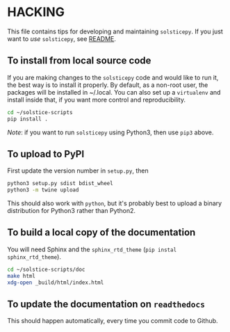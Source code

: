 # HACKING

This file contains tips for developing and maintaining `solsticepy`. If you just
want to *use* `solsticepy`, see [README](README.md).

## To install from local source code

If you are making changes to the `solsticepy` code and would like to run it,
the best way is to install it properly. By default, as a non-root user,
the packages will be installed in ~/.local. You can also set up a `virtualenv`
and install inside that, if you want more control and reproducibility.

```bash
cd ~/solstice-scripts
pip install .
```

*Note*: if you want to run `solsticepy` using Python3, then use `pip3` above.

## To upload to PyPI

First update the version number in `setup.py`, then

```bash
python3 setup.py sdist bdist_wheel
python3 -m twine upload 
```

This should also work with `python`, but it's probably best to upload a binary distribution for Python3 rather than Python2.

## To build a local copy of the documentation

You will need Sphinx and the `sphinx_rtd_theme` (`pip instal sphinx_rtd_theme`).

```bash
cd ~/solstice-scripts/doc
make html
xdg-open _build/html/index.html
```

## To update the documentation on `readthedocs`

This should happen automatically, every time you commit code to Github.



